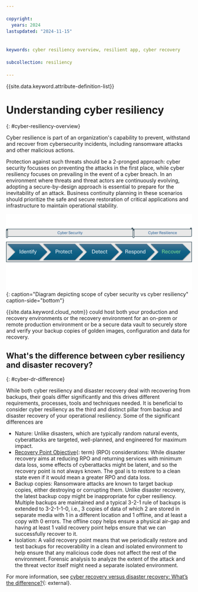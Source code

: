 ```yaml
---

copyright:
  years: 2024
lastupdated: "2024-11-15"


keywords: cyber resiliency overview, resilient app, cyber recovery

subcollection: resiliency

---
```


{{site.data.keyword.attribute-definition-list}}

# Understanding cyber resiliency
{: #cyber-resiliency-overview}

Cyber resilience is part of an organization's capability to prevent, withstand and recover from cybersecurity incidents, including ransomware attacks and other malicious actions. 

Protection against such threats should be a 2-pronged approach: cyber security focusses on preventing the attacks in the first place, while cyber resiliency focuses on prevailing in the event of a cyber breach. In an environment where threats and threat actors are continuously evolving, adopting a secure-by-design approach is essential to prepare for the inevitability of an attack. Business continuity planning in these scenarios should prioritize the safe and secure restoration of critical applications and infrastructure to maintain operational stability. 

![Diagram depicting scope of cyber security vs cyber resiliency](images/cyber-resiliency-vs-security.png "Diagram depicting scope of cyber security vs cyber resiliency"){: caption="Diagram depicting scope of cyber security vs cyber resiliency" caption-side="bottom"}


{{site.data.keyword.cloud_notm}} could host both your production and recovery environments or the recovery environment for an on-prem or remote production environment or be a secure data vault to securely store and verify your backup copies of golden images, configuration and data for recovery. 

## What's the difference between cyber resiliency and disaster recovery?
{: #cyber-dr-difference}

While both cyber resiliency and disaster recovery deal with recovering from backups, their goals differ significantly and this drives different requirements, processes, tools and techniques needed. It is beneficial to consider cyber resiliency as the third and distinct pillar from backup and disaster recovery of your operational resiliency. Some of the significant differences are

* Nature: Unlike disasters, which are typically random natural events, cyberattacks are targeted, well-planned, and engineered for maximum impact.
* [Recovery Point Objective](#x3429911){: term} (RPO) considerations: While disaster recovery aims at reducing RPO and returning services with minimum data loss, some effects of cyberattacks might be latent, and so the recovery point is not always known. The goal is to restore to a clean state even if it would mean a greater RPO and data loss.
* Backup copies: Ransomware attacks are known to target backup copies, either destroying or corrupting them. Unlike disaster recovery, the latest backup copy might be inappropriate for cyber resiliency. Multiple backups are maintained and a typical 3-2-1 rule of backups is extended to 3-2-1-1-0, i.e., 3 copies of data of which 2 are stored in separate media with 1 in a different location and 1 offline, and at least a copy with 0 errors. The offline copy helps ensure a physical air-gap and having at least 1 valid recovery point helps ensure that we can successfully recover to it.
* Isolation: A valid recovery point means that we periodically restore and test backups for recoverability in a clean and isolated environment to help ensure that any malicious code does not affect the rest of the environment. Forensic analysis to analyze the extent of the attack and the threat vector itself might need a separate isolated environment.

For more information, see [cyber recovery versus disaster recovery: What’s the difference?](https://www.ibm.com/think/topics/cyber-recovery-vs-disaster-recovery){: external}.
